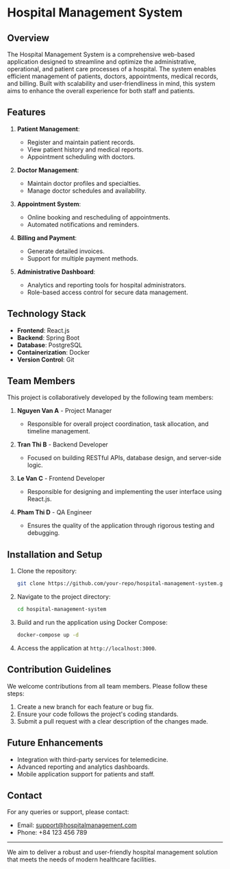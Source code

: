 # Hospital Management System

## Overview
The Hospital Management System is a comprehensive web-based application designed to streamline and optimize the administrative, operational, and patient care processes of a hospital. The system enables efficient management of patients, doctors, appointments, medical records, and billing. Built with scalability and user-friendliness in mind, this system aims to enhance the overall experience for both staff and patients.

## Features
1. **Patient Management**:
   - Register and maintain patient records.
   - View patient history and medical reports.
   - Appointment scheduling with doctors.

2. **Doctor Management**:
   - Maintain doctor profiles and specialties.
   - Manage doctor schedules and availability.

3. **Appointment System**:
   - Online booking and rescheduling of appointments.
   - Automated notifications and reminders.

4. **Billing and Payment**:
   - Generate detailed invoices.
   - Support for multiple payment methods.

5. **Administrative Dashboard**:
   - Analytics and reporting tools for hospital administrators.
   - Role-based access control for secure data management.

## Technology Stack
- **Frontend**: React.js
- **Backend**: Spring Boot
- **Database**: PostgreSQL
- **Containerization**: Docker
- **Version Control**: Git

## Team Members
This project is collaboratively developed by the following team members:
1. **Nguyen Van A** - Project Manager
   - Responsible for overall project coordination, task allocation, and timeline management.

2. **Tran Thi B** - Backend Developer
   - Focused on building RESTful APIs, database design, and server-side logic.

3. **Le Van C** - Frontend Developer
   - Responsible for designing and implementing the user interface using React.js.

4. **Pham Thi D** - QA Engineer
   - Ensures the quality of the application through rigorous testing and debugging.

## Installation and Setup
1. Clone the repository:
   ```bash
   git clone https://github.com/your-repo/hospital-management-system.git
   ```

2. Navigate to the project directory:
   ```bash
   cd hospital-management-system
   ```

3. Build and run the application using Docker Compose:
   ```bash
   docker-compose up -d
   ```

4. Access the application at `http://localhost:3000`.

## Contribution Guidelines
We welcome contributions from all team members. Please follow these steps:
1. Create a new branch for each feature or bug fix.
2. Ensure your code follows the project's coding standards.
3. Submit a pull request with a clear description of the changes made.

## Future Enhancements
- Integration with third-party services for telemedicine.
- Advanced reporting and analytics dashboards.
- Mobile application support for patients and staff.

## Contact
For any queries or support, please contact:
- Email: support@hospitalmanagement.com
- Phone: +84 123 456 789

---
We aim to deliver a robust and user-friendly hospital management solution that meets the needs of modern healthcare facilities.

